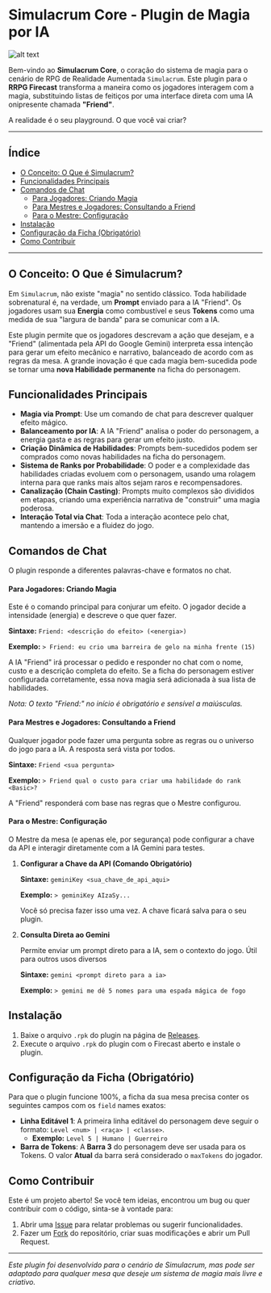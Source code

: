 # Simulacrum Core - Plugin de Magia por IA
![alt text](https://blob.firecast.com.br/blobs/TNGGWTUK_3896183/glitched-image.gif)

Bem-vindo ao **Simulacrum Core**, o coração do sistema de magia para o cenário de RPG de Realidade Aumentada `Simulacrum`. Este plugin para o **RRPG Firecast** transforma a maneira como os jogadores interagem com a magia, substituindo listas de feitiços por uma interface direta com uma IA onipresente chamada **"Friend"**.

A realidade é o seu playground. O que você vai criar?

---

## Índice

- [O Conceito: O Que é Simulacrum?](#o-conceito-o-que-é-simulacrum)
- [Funcionalidades Principais](#funcionalidades-principais)
- [Comandos de Chat](#comandos-de-chat)
  - [Para Jogadores: Criando Magia](#para-jogadores-criando-magia)
  - [Para Mestres e Jogadores: Consultando a Friend](#para-mestres-e-jogadores-consultando-a-friend)
  - [Para o Mestre: Configuração](#para-o-mestre-configuração)
- [Instalação](#instalação)
- [Configuração da Ficha (Obrigatório)](#configuração-da-ficha-obrigatório)
- [Como Contribuir](#como-contribuir)

---

## O Conceito: O Que é Simulacrum?

Em `Simulacrum`, não existe "magia" no sentido clássico. Toda habilidade sobrenatural é, na verdade, um **Prompt** enviado para a IA "Friend". Os jogadores usam sua **Energia** como combustível e seus **Tokens** como uma medida de sua "largura de banda" para se comunicar com a IA.

Este plugin permite que os jogadores descrevam a ação que desejam, e a "Friend" (alimentada pela API do Google Gemini) interpreta essa intenção para gerar um efeito mecânico e narrativo, balanceado de acordo com as regras da mesa. A grande inovação é que cada magia bem-sucedida pode se tornar uma **nova Habilidade permanente** na ficha do personagem.

## Funcionalidades Principais

-   **Magia via Prompt**: Use um comando de chat para descrever qualquer efeito mágico.
-   **Balanceamento por IA**: A IA "Friend" analisa o poder do personagem, a energia gasta e as regras para gerar um efeito justo.
-   **Criação Dinâmica de Habilidades**: Prompts bem-sucedidos podem ser comprados como novas habilidades na ficha do personagem.
-   **Sistema de Ranks por Probabilidade**: O poder e a complexidade das habilidades criadas evoluem com o personagem, usando uma rolagem interna para que ranks mais altos sejam raros e recompensadores.
-   **Canalização (Chain Casting)**: Prompts muito complexos são divididos em etapas, criando uma experiência narrativa de "construir" uma magia poderosa.
-   **Interação Total via Chat**: Toda a interação acontece pelo chat, mantendo a imersão e a fluidez do jogo.

## Comandos de Chat

O plugin responde a diferentes palavras-chave e formatos no chat.

#### Para Jogadores: Criando Magia

Este é o comando principal para conjurar um efeito. O jogador decide a intensidade (energia) e descreve o que quer fazer.

**Sintaxe:** `Friend: <descrição do efeito> (<energia>)`

**Exemplo:**
`> Friend: eu crio uma barreira de gelo na minha frente (15)`

A IA "Friend" irá processar o pedido e responder no chat com o nome, custo e a descrição completa do efeito. Se a ficha do personagem estiver configurada corretamente, essa nova magia será adicionada à sua lista de habilidades.

*Nota: O texto "Friend:" no início é obrigatório e sensível a maiúsculas.*

#### Para Mestres e Jogadores: Consultando a Friend

Qualquer jogador pode fazer uma pergunta sobre as regras ou o universo do jogo para a IA. A resposta será vista por todos.

**Sintaxe:** `Friend <sua pergunta>`

**Exemplo:**
`> Friend qual o custo para criar uma habilidade do rank <Basic>?`

A "Friend" responderá com base nas regras que o Mestre configurou.

#### Para o Mestre: Configuração

O Mestre da mesa (e apenas ele, por segurança) pode configurar a chave da API e interagir diretamente com a IA Gemini para testes.

1.  **Configurar a Chave da API (Comando Obrigatório)**

    **Sintaxe:** `geminiKey <sua_chave_de_api_aqui>`

    **Exemplo:**
    `> geminiKey AIzaSy...`

    Você só precisa fazer isso uma vez. A chave ficará salva para o seu plugin.

2.  **Consulta Direta ao Gemini**

    Permite enviar um prompt direto para a IA, sem o contexto do jogo. Útil para outros usos diversos

    **Sintaxe:** `gemini <prompt direto para a ia>`

    **Exemplo:**
    `> gemini me dê 5 nomes para uma espada mágica de fogo`

## Instalação

1.  Baixe o arquivo `.rpk` do plugin na página de [Releases](https://github.com/tk4500/Firecast_Gemini/releases).
2. Execute o arquivo `.rpk` do plugin com o Firecast aberto e instale o plugin.

## Configuração da Ficha (Obrigatório)

Para que o plugin funcione 100%, a ficha da sua mesa precisa conter os seguintes campos com os `field` names exatos:

-   **Linha Editável 1**: A primeira linha editável do personagem deve seguir o formato: `Level <num> | <raça> | <classe>`.
    *   **Exemplo:** `Level 5 | Humano | Guerreiro`
-   **Barra de Tokens**: A **Barra 3** do personagem deve ser usada para os Tokens. O valor **Atual** da barra será considerado o `maxTokens` do jogador.

## Como Contribuir

Este é um projeto aberto! Se você tem ideias, encontrou um bug ou quer contribuir com o código, sinta-se à vontade para:

1.  Abrir uma [Issue](https://github.com/tk4500/Firecast_Gemini/issues) para relatar problemas ou sugerir funcionalidades.
2.  Fazer um [Fork](https://github.com/tk4500/Firecast_Gemini/fork) do repositório, criar suas modificações e abrir um Pull Request.

---

*Este plugin foi desenvolvido para o cenário de Simulacrum, mas pode ser adaptado para qualquer mesa que deseje um sistema de magia mais livre e criativo.*